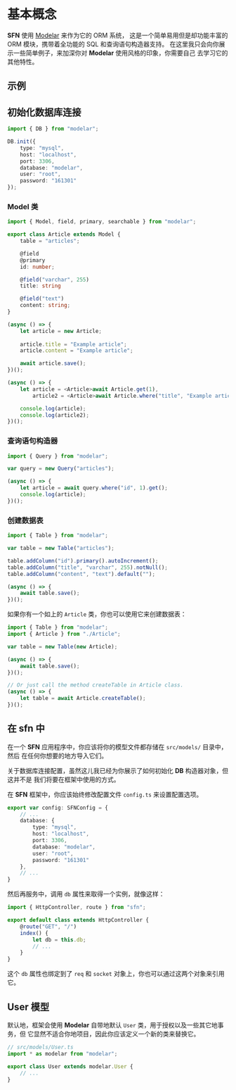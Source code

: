 <!-- title: ORM 模型 -->
# 基本概念

**SFN** 使用 [Modelar](https://github.com/hyurl/modelar) 来作为它的 ORM 系统， 
这是一个简单易用但是却功能丰富的 ORM 模块，携带着全功能的 SQL 和查询语句构造器支持。
在这里我只会向你展示一些简单例子，来加深你对 **Modelar** 使用风格的印象，你需要自己
去学习它的其他特性。

## 示例

## 初始化数据库连接

```typescript
import { DB } from "modelar";

DB.init({
    type: "mysql",
    host: "localhost",
    port: 3306,
    database: "modelar",
    user: "root",
    password: "161301"
});
```

### Model 类

```typescript
import { Model, field, primary, searchable } from "modelar";

export class Article extends Model {
    table = "articles";

    @field
    @primary
    id: number;

    @field("varchar", 255)
    title: string

    @field("text")
    content: string;
}

(async () => {
    let article = new Article;
    
    article.title = "Example article";
    article.content = "Example article";

    await article.save();
})();

(async () => {
    let article = <Article>await Article.get(1),
        article2 = <Article>await Article.where("title", "Example article").get();

    console.log(article);
    console.log(article2);
})();
```

### 查询语句构造器

```typescript
import { Query } from "modelar";

var query = new Query("articles");

(async () => {
    let article = await query.where("id", 1).get();
    console.log(article);
})();
```

### 创建数据表

```typescript
import { Table } from "modelar";

var table = new Table("articles");

table.addColumn("id").primary().autoIncrement();
table.addColumn("title", "varchar", 255).notNull();
table.addColumn("content", "text").default("");

(async () => {
    await table.save();
})();
```

如果你有一个如上的 `Article` 类，你也可以使用它来创建数据表：

```typescript
import { Table } from "modelar";
import { Article } from "./Article";

var table = new Table(new Article);

(async () => {
    await table.save();
})();

// Or just call the method createTable in Article class.
(async () => {
    let table = await Article.createTable();
})();
```

## 在 sfn 中

在一个 **SFN** 应用程序中，你应该将你的模型文件都存储在 `src/models/` 目录中，然后
在任何你想要的地方导入它们。

关于数据库连接配置，虽然这儿我已经为你展示了如何初始化 **DB** 构造器对象，但这并不是
我们将要在框架中使用的方式。

在 **SFN** 框架中，你应该始终修改配置文件 `config.ts` 来设置配置选项。

```typescript
export var config: SFNConfig = {
    // ...
    database: {
        type: "mysql",
        host: "localhost",
        port: 3306,
        database: "modelar",
        user: "root",
        password: "161301"
    },
    // ...
}
```

然后再服务中，调用 `db` 属性来取得一个实例，就像这样：

```typescript
import { HttpController, route } from "sfn";

export default class extends HttpController {
    @route("GET", "/")
    index() {
        let db = this.db;
        // ...
    }
}
```

这个 `db` 属性也绑定到了 `req` 和 `socket` 对象上，你也可以通过这两个对象来引用它。 

## User 模型

默认地，框架会使用 **Modelar** 自带地默认 `User` 类，用于授权以及一些其它地事务，但
它显然不适合你地项目，因此你应该定义一个新的类来替换它。

```typescript
// src/models/User.ts
import * as modelar from "modelar";

export class User extends modelar.User {
    // ...
}
```